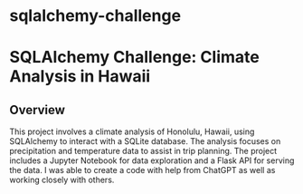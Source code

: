 # sqlalchemy-challenge
# SQLAlchemy Challenge: Climate Analysis in Hawaii

## Overview

This project involves a climate analysis of Honolulu, Hawaii, using SQLAlchemy to interact with a SQLite database. The analysis focuses on precipitation and temperature data to assist in trip planning. The project includes a Jupyter Notebook for data exploration and a Flask API for serving the data. I was able to create a code with help from ChatGPT as well as working closely with others. 

